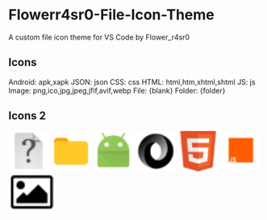 # Flowerr4sr0-File-Icon-Theme
A custom file icon theme for VS Code by Flower_r4sr0
## Icons
Android: apk,xapk
JSON: json
CSS: css
HTML: html,htm,xhtml,shtml
JS: js
Image: png,ico,jpg,jpeg,jfif,avif,webp
File: {blank}
Folder: {folder}
## Icons 2
<img src="icons/file.svg">
<img src="icons/folder.svg">
<img src="icons/android.svg">
<img src="icons/json.svg">
<img src="icons/html.svg">
<img src="icons/js.svg">
<img src="icons/image.svg">